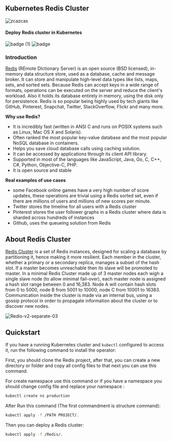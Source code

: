 ## Kubernetes Redis Cluster
![zcazcas](https://user-images.githubusercontent.com/62883434/210499256-ca76dccd-0cbe-485c-9f70-8ac3c48740e7.png)

#### Deploy Redis cluster in Kubernetes

![badge (1)](https://user-images.githubusercontent.com/62883434/210497719-5796c850-8f10-4b1b-ba00-8c0e7e54c70d.svg)
![badge](https://user-images.githubusercontent.com/62883434/210497678-51d73d7c-459e-4aa7-8659-93a45219590d.svg)

### Introduction
[Redis](https://redis.io) (REmote DIctionary Server) is an open source (BSD licensed), in-memory data structure store, used as a database, cache and message broker. It can store and manipulate high-level data types like lists, maps, sets, and sorted sets. Because Redis can accept keys in a wide range of formats, operations can be executed on the server and reduce the client's workload. Also it holds its database entirely in memory, using the disk only for persistence. Redis is so popular being highly used by tech giants like GitHub, Pinterest, Snapchat, Twitter, StackOverflow, Flickr and many more.

**Why use Redis?**
- It is incredibly fast (written in ANSI C and runs on POSIX systems such as Linux, Mac OS X and Solaris).
- Often ranked the most popular key-value database and the most popular NoSQL database in containers.
- Helps you save cloud database calls using caching solution.
- It can be accessed by applications through its client API library.
- Supported in most of the languages like JavaScript, Java, Go, C, C++, C#, Python, Objective-C, PHP.
- It is open source and stable

**Real examples of use cases**
- some Facebook online games have a very high number of score updates, these operations are trivial using a Redis sorted set, even if there are millions of users and millions of new scores per minute.
- Twitter stores the timeline for all users with a Redis cluster
- Pinterest stores the user follower graphs in a Redis cluster where data is sharded across hundreds of instances
- Github, uses the queueing solution from Redis
## About Redis Cluster
[Redis Cluster](https://redis.io/topics/cluster-tutorial) is a set of Redis instances, designed for scaling a database by partitioning it, hence making it more resilient. Each member in the cluster, whether a primary or a secondary replica, manages a subset of the hash slot. If a master becomes unreachable then its slave will be promoted to master. In a minimal Redis Cluster made up of 3 master nodes each wigh a single slave node (to allow minimal fail-over), each master node is assigned a hash slot range between 0 and 16,383. Node A will contain hash slots from 0 to 5000, node B from 5001 to 10000, node C from 10001 to 16383. Communication inside the cluster is made via an internal bus, using a gossip protocol in order to propagate information about the cluster or to discover new nodes. 

![Redis-v2-separate-03](https://user-images.githubusercontent.com/62883434/210498297-ac722efc-ab85-4ca9-91a3-99fff2272f08.jpg)

## Quickstart

If you have a running Kubernetes cluster and `kubectl` configured to access it, run the following command to install the operator:

First, you should clone the Redis project, after that, you can create a new directory or folder and copy all config files to that next you can use this command. 

For create namespace use this command or if you have a namespace you should change config file and replace your namespace : 

```bash
kubectl create ns production
```

After Run this command (The first commandment is structure command):

```bash
kubectl apply -f /PATH PROJECT/.
```

Then you can deploy a Redis cluster:

```bash
kubectl apply -f /Redis/.
```
